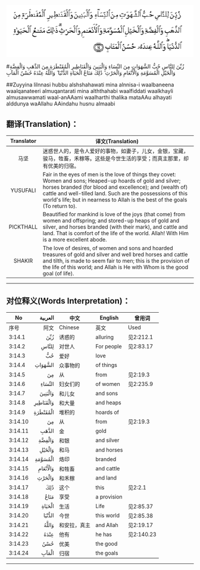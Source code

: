 ![003:014](images/003_014.gif)

#زُيِّنَ لِلنَّاسِ حُبُّ الشَّهَوَاتِ مِنَ النِّسَاءِ وَالْبَنِينَ وَالْقَنَاطِيرِ الْمُقَنْطَرَةِ مِنَ الذَّهَبِ وَالْفِضَّةِ وَالْخَيْلِ الْمُسَوَّمَةِ وَالْأَنْعَامِ وَالْحَرْثِ ۗ ذَٰلِكَ مَتَاعُ الْحَيَاةِ الدُّنْيَا ۖ وَاللَّهُ عِنْدَهُ حُسْنُ الْمَآبِ 

##Zuyyina lilnnasi hubbu alshshahawati mina alnnisa-i waalbaneena waalqanateeri almuqantarati mina alththahabi waalfiddati waalkhayli almusawwamati waal-anAAami waalharthi thalika mataAAu alhayati alddunya waAllahu AAindahu husnu almaabi 

## 翻译(Translation)：

| Translator | 译文(Translation)                                            |
| :--------: | ------------------------------------------------------------ |
|    马坚    | 迷惑世人的，是令人爱好的事物，如妻子，儿女，金银，宝藏，骏马，牲畜，禾稼等。这些是今世生活的享受；而真主那里，却有优美的归宿。 |
|  YUSUFALI  | Fair in the eyes of men is the love of things they covet: Women and sons; Heaped-up hoards of gold and silver; horses branded (for blood and excellence); and (wealth of) cattle and well-tilled land. Such are the possessions of this world's life; but in nearness to Allah is the best of the goals (To return to). |
| PICKTHALL  | Beautified for mankind is love of the joys (that come) from women and offspring; and stored-up heaps of gold and silver, and horses branded (with their mark), and cattle and land. That is comfort of the life of the world. Allah! With Him is a more excellent abode. |
|   SHAKIR   | The love of desires, of women and sons and hoarded treasures of gold and silver and well bred horses and cattle and tilth, is made to seem fair to men; this is the provision of the life of this world; and Allah is He with Whom is the good goal (of life). |

---

## 对位释义(Words Interpretation)：

| No   | العربية | 中文    | English | 曾用词 |
| ---- | ------: | ------- | ------- | ------ |
| 序号 |    阿文 | Chinese | 英文    | Used   |
| 3:14.1  | زُيِّنَ       | 诱惑的             | alluring        | 见2:212.1  |
| 3:14.2  | لِلنَّاسِ     | 对世人             | For people      | 见2:83.17  |
| 3:14.3  | حُبُّ        | 爱好               | love            |            |
| 3:14.4  | الشَّهَوَاتِ   | 众事物的           | of things       |            |
| 3:14.5  | مِنَ        | 从                 | from            | 见2:19.3 |
| 3:14.6  | النِّسَاءِ    | 妇女们的           | of women        | 见2:235.9  |
| 3:14.7  | وَالْبَنِينَ   | 和儿女             | and sons        |            |
| 3:14.8  | وَالْقَنَاطِيرِ | 和大量             | and heaps       |            |
| 3:14.9  | الْمُقَنْطَرَةِ  | 堆积的             | hoards of       |            |
| 3:14.10 | مِنَ        | 从                 | from            | 见2:19.3 |
| 3:14.11 | الذَّهَبِ     | 金                 | gold            |            |
| 3:14.12 | وَالْفِضَّةِ    | 和银               | and silver      |            |
| 3:14.13 | وَالْخَيْلِ    | 和马               | and horses      |            |
| 3:14.14 | الْمُسَوَّمَةِ   | 烙印               | branded         |            |
| 3:14.15 | وَالْأَنْعَامِ  | 和牲畜            | and cattle      |            |
| 3:14.16 | وَالْحَرْثِ    | 和禾稼             | and land        |            |
| 3:14.17 | ذَٰلِكَ       | 这个         | this            | 见2:2.1    |
| 3:14.18 | مَتَاعُ      | 享受         | a provision |            |
| 3:14.19 | الْحَيَاةِ    | 生活               | Life            | 见2:85.37  |
| 3:14.20 | الدُّنْيَا    | 今世               | this world      | 见2:85.38  |
| 3:14.21 | وَاللَّهُ     | 和安拉，真主       | and Allah       | 见2:19.17  |
| 3:14.22 | عِنْدَهُ      | 他有               | he has          | 见2:140.23 |
| 3:14.23 | حُسْنُ       | 优美               | the good        |            |
| 3:14.24 | الْمَآبِ     | 归宿               | the goals       |            |

---
